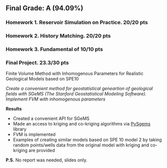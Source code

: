 ## Final Grade: A (94.09%)

### Homework 1. Reservoir Simulation on Practice. 20/20 pts

### Homework 2. History Matching. 20/20 pts

### Homework 3. Fundamental of 10/10 pts

### Final Project. 23.3/30 pts

Finite Volume Method with Inhomogenous Parameters for Realistic Geological Models based on SPE10

*Create a convenient method for geostatistical geneartion of geological fields with SGeMS (The Stanford Geostatistical Modeling Software). Implement FVM with inhomogenous parameters*

**Results**

 - Created a convenient API for SGeMS
 - Made an access to kriging and co-kriging algorithms via [PySgems](https://github.com/robinthibaut/pysgems) library
 - FVM is implemented
 - Examples of creating similar models based on SPE 10 model 2 by taking random points/wells data from the original model with kriging and co-kriging are provided

**P.S.** No report was needed, slides only.